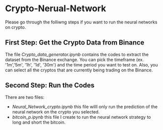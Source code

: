 # Crypto-Nerual-Network

Please go through the folliwng steps if you want to run the neural networks on crypto. 

## First Step: Get the Crypto Data from Binance
The file _Crypto_data_generator.ipynb_ contains the codes to extract the dataset from the Binance exchange. You can pick
the timeframe (ex. '1m','5m', '1h', '1d', '30m') and the time period you want to test on. Also, you can select all the cryptos that
are currently being trading on the Binance.

## Second Step: Run the Codes
There are two files:
- _Neural_Network_crypto.ipynb_ this file willl only run the prediction of the neural network on the crypto you selected.
- _bitcoin_p.ipynb_ this file I create to run the neural network strategy to long and short the bitcoin. 
